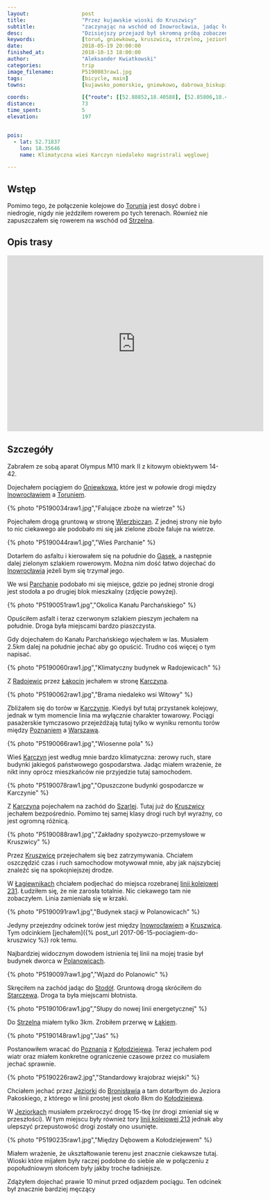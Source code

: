 ```yaml
---
layout:                 post
title:                  "Przez kujawskie wioski do Kruszwicy"
subtitle:               "zaczynając na wschód od Inowrocławia, jadąc łukiem podobnym do rozebranej linii kolejowej 213"
desc:                   "Dzisiejszy przejazd był skromną próbą zobaczenia terenów na wschód od Inowrocławia oraz okolicy Kruszwicy, a okazał się przypomnienieniem o linii kolejowej która łączyła Inowrocław, Kruszwicę ze Strzelnem i Mogilnem."
keywords:               [toruń, gniewkowo, kruszwica, strzelno, jeziorki, bronisław, linia 213, kołodziejewo]
date:                   2018-05-19 20:00:00
finished_at:            2018-10-13 18:00:00
author:                 "Aleksander Kwiatkowski"
categories:             trip
image_filename:         P5190083raw1.jpg
tags:                   [bicycle, main]
towns:                  [kujawsko_pomorskie, gniewkowo, dabrowa_biskupia, inowroclaw, kruszwica, strzelno, mogilno, janikowo]

coords:                 [{"route": [[52.88852,18.40588], [52.85806,18.40331], [52.83100,18.42528], [52.80994,18.41378], [52.80309,18.40743], [52.74909,18.41395], [52.74961,18.38288], [52.71354,18.35524], [52.71510,18.31782], [52.67443,18.33121], [52.67276,18.32228], [52.63954,18.30958], [52.64777,18.22787], [52.62944,18.21448], [52.62569,18.16865], [52.61255,18.13140], [52.64590,18.11698], [52.66381,18.11904], [52.66287,18.10513], [52.69461,18.09895], [52.68702,18.04574], [52.71209,18.03406]], "type": "bicycle"}]
distance:               73
time_spent:             5
elevation:              197


pois:
  - lat: 52.71837
    lon: 18.35646
    name: Klimatyczna wieś Karczyn niedaleko magristrali węglowej

---
```


[wiki-torun]: https://pl.wikipedia.org/wiki/Toru%C5%84
[wiki-strzelno]: https://pl.wikipedia.org/wiki/Strzelno
[wiki-gniewkowo]: https://pl.wikipedia.org/wiki/Gniewkowo
[wiki-inowroclaw]: https://pl.wikipedia.org/wiki/Inowroc%C5%82aw
[wiki-wierzbiczany]: https://pl.wikipedia.org/wiki/Wierzbiczany_(wojew%C3%B3dztwo_kujawsko-pomorskie)
[wiki-gaski]: https://pl.wikipedia.org/wiki/G%C4%85ski_(wojew%C3%B3dztwo_kujawsko-pomorskie)
[wiki-parchanie]: https://pl.wikipedia.org/wiki/Parchanie
[wiki-radojewice]: https://pl.wikipedia.org/wiki/Radojewice
[wiki-lakocin]: https://pl.wikipedia.org/wiki/%C5%81%C4%85kocin
[wiki-karczyn]: https://pl.wikipedia.org/wiki/Karczyn_(wojew%C3%B3dztwo_kujawsko-pomorskie)
[wiki-poznan]: https://pl.wikipedia.org/wiki/Pozna%C5%84
[wiki-warszawa]: https://pl.wikipedia.org/wiki/Warszawa
[wiki-szarlej]: https://pl.wikipedia.org/wiki/Szarlej_(wojew%C3%B3dztwo_kujawsko-pomorskie)
[wiki-kruszwica]: https://pl.wikipedia.org/wiki/Kruszwica
[wiki-lagiewniki]: https://pl.wikipedia.org/wiki/%C5%81agiewniki_(powiat_inowroc%C5%82awski)
[wiki-polanowice]: https://pl.wikipedia.org/wiki/Polanowice_(wojew%C3%B3dztwo_kujawsko-pomorskie)
[wiki-stodoly]: https://pl.wikipedia.org/wiki/Stodo%C5%82y_(wojew%C3%B3dztwo_kujawsko-pomorskie)
[wiki-starczewo]: https://pl.wikipedia.org/wiki/Starczewo_(wojew%C3%B3dztwo_kujawsko-pomorskie)
[wiki-lakie]: https://pl.wikipedia.org/wiki/%C5%81%C4%85kie_(powiat_mogile%C5%84ski)
[wiki-kolodziejewo]: https://pl.wikipedia.org/wiki/Ko%C5%82odziejewo
[wiki-jeziorki]: https://pl.wikipedia.org/wiki/Jeziorki_(powiat_mogile%C5%84ski)
[wiki-bronislaw]: https://pl.wikipedia.org/wiki/Bronis%C5%82aw_(powiat_mogile%C5%84ski)
[wiki-linia-213]: https://pl.wikipedia.org/wiki/Linia_kolejowa_nr_231

## Wstęp

Pomimo tego, że połączenie kolejowe do [Torunia][wiki-torun] jest
dosyć dobre i niedrogie, nigdy nie jeździłem rowerem po tych terenach.
Również nie zapuszczałem się rowerem na wschód od [Strzelna][wiki-strzelno].

## Opis trasy

<iframe height='405' width='590' frameborder='0' allowtransparency='true' scrolling='no' src='https://www.strava.com/activities/1582819269/embed/8db85be70ccb7aba6fb6be480d7845cab0dfcc8c'></iframe>

## Szczegóły

Zabrałem ze sobą aparat Olympus M10 mark II z kitowym obiektywem 14-42.

Dojechałem pociągiem do [Gniewkowa][wiki-gniewkowo], które jest w połowie
drogi między [Inowrocławiem][wiki-inowroclaw] a [Toruniem][wiki-torun].

{% photo "P5190034raw1.jpg","Falujące zboże na wietrze" %}

Pojechałem drogą gruntową w stronę [Wierzbiczan][wiki-wierzbiczany].
Z jednej strony nie było to nic ciekawego ale podobało mi się jak
zielone zboże faluje na wietrze.

{% photo "P5190044raw1.jpg","Wieś Parchanie" %}

Dotarłem do asfaltu i kierowałem się na południe do [Gąsek][wiki-gaski],
a następnie dalej zielonym szlakiem rowerowym. Można nim dość łatwo
dojechać do [Inowrocławia][wiki-inowroclaw] jeżeli bym się trzymał jego.

We wsi [Parchanie][wiki-parchanie] podobało mi się miejsce, gdzie po jednej stronie
drogi jest stodoła a po drugiej blok mieszkalny (zdjęcie powyżej).

{% photo "P5190051raw1.jpg","Okolica Kanału Parchańskiego" %}

Opuściłem asfalt i teraz czerwonym szlakiem pieszym jechałem na południe.
Droga była miejscami bardzo piaszczysta.

Gdy dojechałem do Kanału Parchańskiego wjechałem w las. Musiałem 2.5km
dalej na południe jechać aby go opuścić. Trudno coś więcej o tym napisać.

{% photo "P5190060raw1.jpg","Klimatyczny budynek w Radojewicach" %}

Z [Radojewic][wiki-radojewice] przez [Łąkocin][wiki-lakocin]
jechałem w stronę [Karczyna][wiki-karczyn].

{% photo "P5190062raw1.jpg","Brama niedaleko wsi Witowy" %}

Zbliżałem się do torów w [Karczynie][wiki-karczyn]. Kiedyś był
tutaj przystanek kolejowy,
jednak w tym momencie linia ma wyłącznie charakter towarowy.
Pociągi pasażerskie tymczasowo przejeżdżają tutaj tylko w wyniku remontu torów
między [Poznaniem][wiki-poznan] a [Warszawą][wiki-warszawa].

{% photo "P5190066raw1.jpg","Wiosenne pola" %}

Wieś [Karczyn][wiki-karczyn] jest według mnie bardzo klimatyczna:
zerowy ruch, stare budynki jakiegoś państwowego gospodarstwa.
Jadąc miałem wrażenie, że nikt inny oprócz mieszkańców nie przyjedzie tutaj
samochodem.

{% photo "P5190078raw1.jpg","Opuszczone budynki gospodarcze w Karczynie" %}

Z [Karczyna][wiki-karczyn] pojechałem na zachód do [Szarlej][wiki-szarlej].
Tutaj już do [Kruszwicy][wiki-kruszwica] jechałem bezpośrednio.
Pomimo tej samej klasy drogi ruch był wyraźny, co jest ogromną różnicą.

{% photo "P5190088raw1.jpg","Zakładny spożywczo-przemysłowe w Kruszwicy" %}

Przez [Kruszwicę][wiki-kruszwica] przejechałem się bez zatrzymywania.
Chciałem oszczędzić czas i ruch samochodow motywował mnie, aby jak najszybciej
znaleźć się na spokojniejszej drodze.

W [Łagiewnikach][wiki-lagiewniki] chciałem podjechać do miejsca
rozebranej [linii kolejowej 231][wiki-linia-213]. Łudziłem się, że nie
zarosła totalnie. Nic ciekawego tam nie zobaczyłem. Linia zamieniała się
w krzaki.

{% photo "P5190091raw1.jpg","Budynek stacji w Polanowicach" %}

Jedyny przejezdny odcinek torów jest między [Inowrocławiem][wiki-inowroclaw]
a [Kruszwicą][wiki-kruszwica]. Tym odcinkiem
[jechałem]({% post_url 2017-06-15-pociagiem-do-kruszwicy %}) rok temu.

Najbardziej widocznym dowodem istnienia tej linii na mojej trasie
był budynek dworca w [Polanowicach][wiki-polanowice].

{% photo "P5190097raw1.jpg","Wjazd do Polanowic" %}

Skręciłem na zachód jadąc do [Stodół][wiki-stodoly]. Gruntową drogą
skróciłem do [Starczewa][wiki-starczewo].
Droga ta była miejscami błotnista.

{% photo "P5190106raw1.jpg","Słupy do nowej linii energetycznej" %}

Do [Strzelna][wiki-strzelno]
miałem tylko 3km. Zrobiłem przerwę w [Łąkiem][wiki-lakie].

{% photo "P5190148raw1.jpg","Jaś" %}

Postanowiłem wracać do [Poznania][wiki-poznan]
z [Kołodziejewa][wiki-kolodziejewo]. Teraz jechałem pod wiatr oraz miałem
konkretne ograniczenie czasowe przez co musiałem jechać sprawnie.

{% photo "P5190226raw2.jpg","Standardowy krajobraz wiejski" %}

Chciałem jechać przez [Jeziorki][wiki-jeziorki] do [Bronisławia][wiki-bronislaw]
a tam dotarłbym do Jeziora Pakoskiego, z którego w linii
prostej jest około 8km do [Kołodziejewa][wiki-kolodziejewo].

W [Jeziorkach][wiki-jeziorki] musiałem przekroczyć drogę 15-tkę (nr drogi zmieniał
się w przeszłości). W tym miejscu były również tory
[linii kolejowej 213][wiki-linia-213] jednak aby ulepszyć przepustowość drogi
zostały ono usunięte.

{% photo "P5190235raw1.jpg","Między Dębowem a Kołodziejewem" %}

Miałem wrażenie, że ukształtowanie terenu jest znacznie ciekawsze tutaj.
Wioski które mijałem były raczej podobne do siebie ale w połączeniu z popołudniowym
słońcem były jakby troche ładniejsze.

Zdążyłem dojechać prawie 10 minut przed odjazdem pociągu. Ten odcinek był
znacznie bardziej męczący
